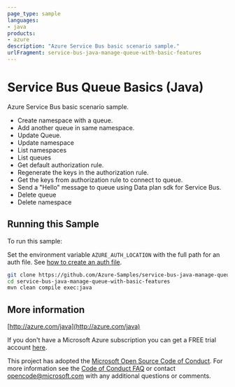 ```yaml
---
page_type: sample
languages:
- java
products:
- azure
description: "Azure Service Bus basic scenario sample."
urlFragment: service-bus-java-manage-queue-with-basic-features
---
```


# Service Bus Queue Basics (Java)


  Azure Service Bus basic scenario sample.
  - Create namespace with a queue.
  - Add another queue in same namespace.
  - Update Queue.
  - Update namespace
  - List namespaces
  - List queues
  - Get default authorization rule.
  - Regenerate the keys in the authorization rule.
  - Get the keys from authorization rule to connect to queue.
  - Send a "Hello" message to queue using Data plan sdk for Service Bus.
  - Delete queue
  - Delete namespace
 

## Running this Sample

To run this sample:

Set the environment variable `AZURE_AUTH_LOCATION` with the full path for an auth file. See [how to create an auth file](https://github.com/Azure/azure-libraries-for-java/blob/master/AUTH.md).

```bash
git clone https://github.com/Azure-Samples/service-bus-java-manage-queue-with-basic-features.git
cd service-bus-java-manage-queue-with-basic-features
mvn clean compile exec:java
```

## More information

[http://azure.com/java](http://azure.com/java)

If you don't have a Microsoft Azure subscription you can get a FREE trial account [here](http://go.microsoft.com/fwlink/?LinkId=330212).

This project has adopted the [Microsoft Open Source Code of Conduct](https://opensource.microsoft.com/codeofconduct/). For more information see the [Code of Conduct FAQ](https://opensource.microsoft.com/codeofconduct/faq/) or contact [opencode@microsoft.com](mailto:opencode@microsoft.com) with any additional questions or comments.
